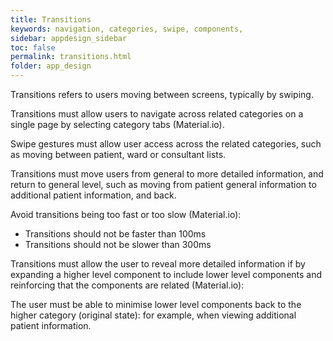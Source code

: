 ```yaml
---
title: Transitions 
keywords: navigation, categories, swipe, components, 
sidebar: appdesign_sidebar
toc: false
permalink: transitions.html
folder: app_design 
---
```


Transitions refers to users moving between screens, typically by swiping.  

Transitions must allow users to navigate across related categories on a single page by selecting category tabs (Material.io).  

Swipe gestures must allow user access across the related categories, such as moving between patient, ward or consultant lists. 

Transitions must move users from general to more detailed information, and return to general level, such as moving from patient general information to additional patient information, and back.   

Avoid transitions being too fast or too slow (Material.io):
* Transitions should not be faster than 100ms 
* Transitions should not be slower than 300ms 

Transitions must allow the user to reveal more detailed information if by expanding a higher level component to include lower level components and reinforcing that the components are related (Material.io):

The user must be able to minimise lower level components back to the higher category (original state): for example, when viewing additional patient information.

